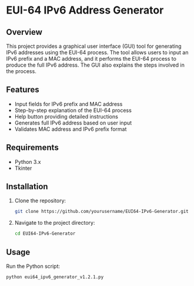 # EUI-64 IPv6 Address Generator

## Overview
This project provides a graphical user interface (GUI) tool for generating IPv6 addresses using the EUI-64 process. The tool allows users to input an IPv6 prefix and a MAC address, and it performs the EUI-64 process to produce the full IPv6 address. The GUI also explains the steps involved in the process.

## Features
- Input fields for IPv6 prefix and MAC address
- Step-by-step explanation of the EUI-64 process
- Help button providing detailed instructions
- Generates full IPv6 address based on user input
- Validates MAC address and IPv6 prefix format

## Requirements
- Python 3.x
- Tkinter

## Installation
1. Clone the repository:
    ```sh
    git clone https://github.com/yourusername/EUI64-IPv6-Generator.git
    ```
2. Navigate to the project directory:
    ```sh
    cd EUI64-IPv6-Generator
    ```

## Usage
Run the Python script:
```sh
python eui64_ipv6_generator_v1.2.1.py
